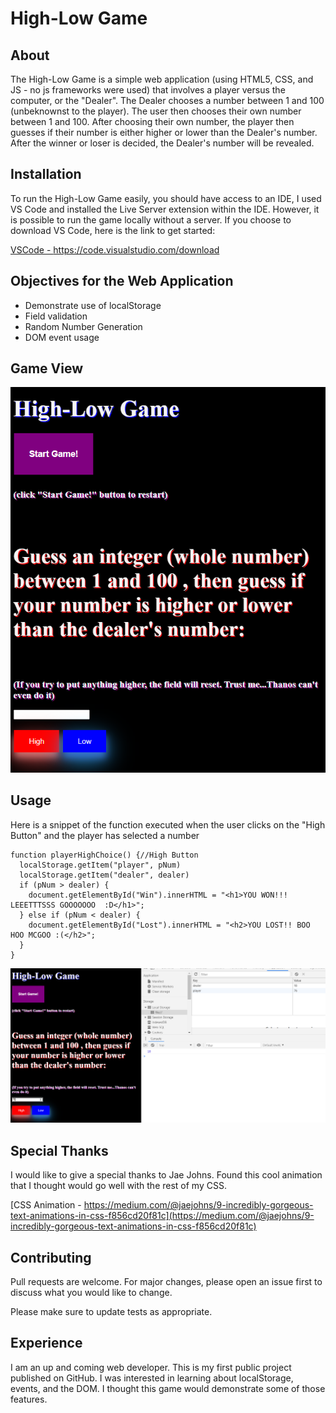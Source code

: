 # High-Low Game



## About
The High-Low Game is a simple web application (using HTML5, CSS, and JS - no js frameworks were used) that involves a player versus the computer, or the "Dealer". The Dealer chooses a number between 1 and 100 (unbeknownst to the player). The user then chooses their own number between 1 and 100. After choosing their own number, the player then guesses if their number is either higher or lower than the Dealer's number. After the winner or loser is decided, the Dealer's number will be revealed. 


## Installation

To run the High-Low Game easily, you should have access to an IDE, I used VS Code and installed the Live Server extension within the IDE. However, it is possible to run the game locally without a server. If you choose to download VS Code, here is the link to get started:


[VSCode - https://code.visualstudio.com/download ](https://code.visualstudio.com/download)


## Objectives for the Web Application
- Demonstrate use of localStorage
- Field validation
- Random Number Generation
- DOM event usage

## Game View

![High-Low Game](img/High-Low.PNG)

## Usage
Here is a snippet of the function executed when the user clicks on the "High Button" and the player has selected a number
```script
function playerHighChoice() {//High Button
  localStorage.getItem("player", pNum)
  localStorage.getItem("dealer", dealer)
  if (pNum > dealer) {
    document.getElementById("Win").innerHTML = "<h1>YOU WON!!! LEEETTTSSS GOOOOOOO  :D</h1>";
  } else if (pNum < dealer) {
    document.getElementById("Lost").innerHTML = "<h2>YOU LOST!! BOO HOO MCGOO :(</h2>";
  }
}
```
![High-Low Game Console](img/HighLowConsole.PNG)
## Special Thanks
I would like to give a special thanks to Jae Johns. Found this cool animation that I thought would go well with the rest of my CSS. 


[CSS Animation - https://medium.com/@jaejohns/9-incredibly-gorgeous-text-animations-in-css-f856cd20f81c](https://medium.com/@jaejohns/9-incredibly-gorgeous-text-animations-in-css-f856cd20f81c)


## Contributing
Pull requests are welcome. For major changes, please open an issue first to discuss what you would like to change.

Please make sure to update tests as appropriate.

## Experience
I am an up and coming web developer. This is my first public project published on GitHub.
I was interested in learning about localStorage, events, and the DOM. I thought this game would demonstrate some of those features. 